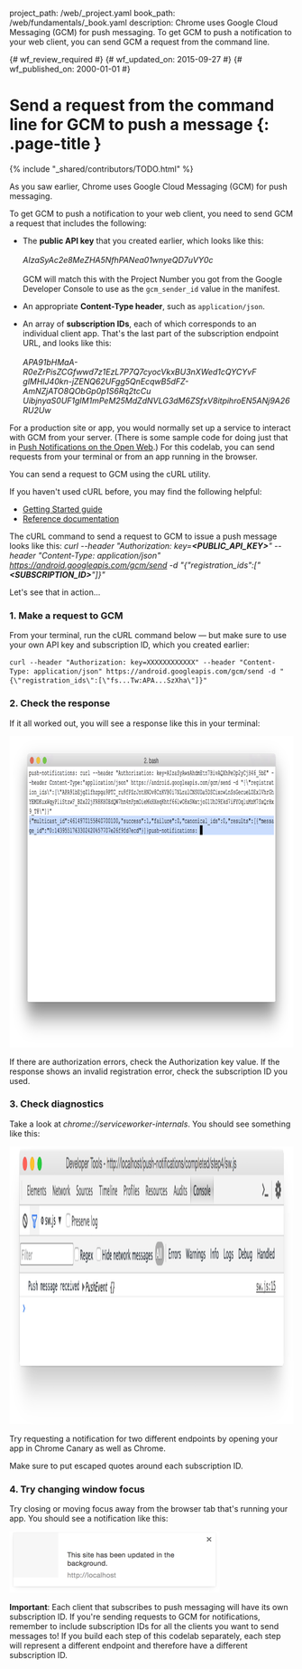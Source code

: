 project_path: /web/_project.yaml
book_path: /web/fundamentals/_book.yaml
description: Chrome uses Google Cloud Messaging (GCM) for push messaging. To get GCM to push a notification to your web client, you can send GCM a request from the command line.

{# wf_review_required #}
{# wf_updated_on: 2015-09-27 #}
{# wf_published_on: 2000-01-01 #}

# Send a request from the command line for GCM to push a message {: .page-title }

{% include "_shared/contributors/TODO.html" %}




As you saw earlier, Chrome uses Google Cloud Messaging (GCM) for push
messaging.

To get GCM to push a notification to your web client, you need to send GCM a
request that includes the following:

* The **public API key** that you created earlier, which looks like this:<br>
  <br>
  _AIzaSyAc2e8MeZHA5NfhPANea01wnyeQD7uVY0c_<br>
  <br>
  GCM will match this with the Project Number you got from the Google Developer
  Console to use as the `gcm_sender_id` value in the manifest.

* An appropriate **Content-Type header**, such as `application/json`.

* An array of **subscription IDs**, each of which corresponds to an individual
  client app. That's the last part of the subscription endpoint URL, and looks
  like this: <br>
  <br>
  _APA91bHMaA-R0eZrPisZCGfwwd7z1EzL7P7Q7cyocVkxBU3nXWed1cQYCYvF
  glMHIJ40kn-jZENQ62UFgg5QnEcqwB5dFZ-AmNZjATO8QObGp0p1S6Rq2tcCu
  UibjnyaS0UF1gIM1mPeM25MdZdNVLG3dM6ZSfxV8itpihroEN5ANj9A26RU2Uw_

For a production site or app, you would normally set up a service to interact
with GCM from your server. (There is some sample code for doing just that in
[Push Notifications on the Open
Web](/web/updates/2015/03/push-notifications-on-the-open-web).) For this codelab, you can send requests from your terminal or from an app running in the browser.

You can send a request to GCM using the cURL utility.

If you haven't used cURL before, you may find the following helpful:

* [Getting Started guide](http://ethanmick.com/getting-started-with-curl)
* [Reference documentation](http://curl.haxx.se/docs/manpage.html)

The cURL command to send a request to GCM to issue a push message looks like
this:
_curl --header "Authorization: key=**&lt;PUBLIC\_API\_KEY&gt;**" --header "Content-Type: application/json" https://android.googleapis.com/gcm/send -d "{\"registration\_ids\":[\"**&lt;SUBSCRIPTION\_ID&gt;**\"]}"_

 Let's see that in action...

### 1. Make a request to GCM

From your terminal, run the cURL command below — but make sure to use your
own API key and subscription ID, which you created earlier:


    curl --header "Authorization: key=XXXXXXXXXXXX" --header "Content-Type: application/json" https://android.googleapis.com/gcm/send -d "{\"registration_ids\":[\"fs...Tw:APA...SzXha\"]}"
    

### 2. Check the response

If it all worked out, you will see a response like this in your terminal:

<img src="images/image16.png" width="890" height="551" alt="BASH terminal screenshot: successful response to cURL request to GCM to send a push message" />

If there are authorization errors, check the Authorization key value. If the response shows an invalid registration error, check the subscription ID you used.

### 3. Check diagnostics

Take a look at _chrome://serviceworker-internals_. You should see something
like this:

<img src="images/image17.png" width="1547" height="492" alt="Chrome DevTools screenshot:  Push message received" />

Try requesting a notification for two different endpoints by opening your app in Chrome Canary as well as Chrome.

Make sure to put escaped quotes around each subscription ID.

### 4. Try changing window focus

Try closing or moving focus away from the browser tab that's running your
app. You should see a notification like this:

<img src="images/image18.png" width="373" height="109" alt="Push notification screenshot: 'This site has been updated in the background'" />

**Important**: Each client that subscribes to push messaging will have its own subscription ID. If you're sending requests to GCM for notifications, remember to include subscription IDs for all the clients you want to send messages to! If you build each step of this codelab separately, each step will represent a different endpoint and therefore have a different subscription ID.
